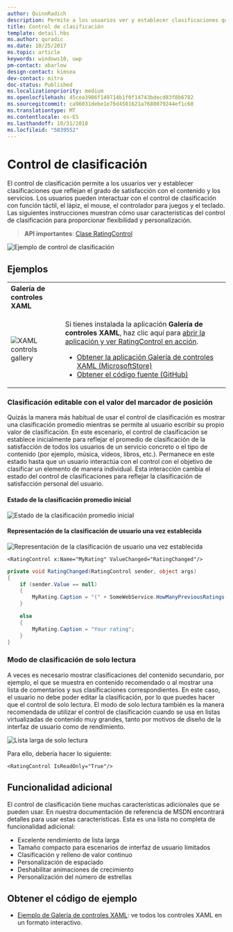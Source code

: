 ```yaml
---
author: QuinnRadich
description: Permite a los usuarios ver y establecer clasificaciones que reflejan el grado de satisfacción con el contenido y los servicios.
title: Control de clasificación
template: detail.hbs
ms.author: quradic
ms.date: 10/25/2017
ms.topic: article
keywords: windows10, uwp
pm-contact: abarlow
design-contact: kimsea
dev-contact: mitra
doc-status: Published
ms.localizationpriority: medium
ms.openlocfilehash: 45cea3986f149714b1f0f14743bdecd83f8b6782
ms.sourcegitcommit: ca96031debe1e76d4501621a7680079244ef1c60
ms.translationtype: MT
ms.contentlocale: es-ES
ms.lasthandoff: 10/31/2018
ms.locfileid: "5839552"
---
```

# <a name="rating-control"></a>Control de clasificación

El control de clasificación permite a los usuarios ver y establecer clasificaciones que reflejan el grado de satisfacción con el contenido y los servicios. Los usuarios pueden interactuar con el control de clasificación con función táctil, el lápiz, el mouse, el controlador para juegos y el teclado. Las siguientes instrucciones muestran cómo usar características del control de clasificación para proporcionar flexibilidad y personalización.

> **API importantes**: [Clase RatingControl](https://docs.microsoft.com/uwp/api/windows.ui.xaml.controls.ratingcontrol)

![Ejemplo de control de clasificación](images/rating_rs2_doc_ratings_intro.png)

## <a name="examples"></a>Ejemplos

<table>
<th align="left">Galería de controles XAML<th>
<tr>
<td><img src="images/xaml-controls-gallery-sm.png" alt="XAML controls gallery"></img></td>
<td>
    <p>Si tienes instalada la aplicación <strong style="font-weight: semi-bold">Galería de controles XAML</strong>, haz clic aquí para <a href="xamlcontrolsgallery:/item/RatingControl">abrir la aplicación y ver RatingControl en acción</a>.</p>
    <ul>
    <li><a href="https://www.microsoft.com/store/productId/9MSVH128X2ZT">Obtener la aplicación Galería de controles XAML (MicrosoftStore)</a></li>
    <li><a href="https://github.com/Microsoft/Windows-universal-samples/tree/master/Samples/XamlUIBasics">Obtener el código fuente (GitHub)</a></li>
    </ul>
</td>
</tr>
</table>

### <a name="editable-rating-with-placeholder-value"></a>Clasificación editable con el valor del marcador de posición

Quizás la manera más habitual de usar el control de clasificación es mostrar una clasificación promedio mientras se permite al usuario escribir su propio valor de clasificación. En este escenario, el control de clasificación se establece inicialmente para reflejar el promedio de clasificación de la satisfacción de todos los usuarios de un servicio concreto o el tipo de contenido (por ejemplo, música, vídeos, libros, etc.). Permanece en este estado hasta que un usuario interactúa con el control con el objetivo de clasificar un elemento de manera individual. Esta interacción cambia el estado del control de clasificaciones para reflejar la clasificación de satisfacción personal del usuario.

#### <a name="initial-average-rating-state"></a>Estado de la clasificación promedio inicial
![Estado de la clasificación promedio inicial](images/rating_rs2_doc_movie_aggregate.png)

#### <a name="representation-of-user-rating-once-set"></a>Representación de la clasificación de usuario una vez establecida

![Representación de la clasificación de usuario una vez establecida](images/rating_rs2_doc_movie_user.png)

```XAML
<RatingControl x:Name="MyRating" ValueChanged="RatingChanged"/>
```

```csharp
private void RatingChanged(RatingControl sender, object args)
{
    if (sender.Value == null)
    {
        MyRating.Caption = "(" + SomeWebService.HowManyPreviousRatings() + ")";
    }

    else
    {
        MyRating.Caption = "Your rating";
    }
}
```

### <a name="read-only-rating-mode"></a>Modo de clasificación de solo lectura

A veces es necesario mostrar clasificaciones del contenido secundario, por ejemplo, el que se muestra en contenido recomendado o al mostrar una lista de comentarios y sus clasificaciones correspondientes. En este caso, el usuario no debe poder editar la clasificación, por lo que puedes hacer que el control de solo lectura.
El modo de solo lectura también es la manera recomendada de utilizar el control de clasificación cuando se usa en listas virtualizadas de contenido muy grandes, tanto por motivos de diseño de la interfaz de usuario como de rendimiento.

![Lista larga de solo lectura](images/rating_rs2_doc_reviews.png)

Para ello, debería hacer lo siguiente:

```XAML
<RatingControl IsReadOnly="True"/>
```

## <a name="additional-functionality"></a>Funcionalidad adicional

El control de clasificación tiene muchas características adicionales que se pueden usar. En nuestra documentación de referencia de MSDN encontrará detalles para usar estas características.
Esta es una lista no completa de funcionalidad adicional:
-   Excelente rendimiento de lista larga
-   Tamaño compacto para escenarios de interfaz de usuario limitados
-   Clasificación y relleno de valor continuo
-   Personalización de espaciado
-   Deshabilitar animaciones de crecimiento
-   Personalización del número de estrellas

## <a name="get-the-sample-code"></a>Obtener el código de ejemplo

- [Ejemplo de Galería de controles XAML](https://github.com/Microsoft/Windows-universal-samples/tree/master/Samples/XamlUIBasics): ve todos los controles XAML en un formato interactivo.